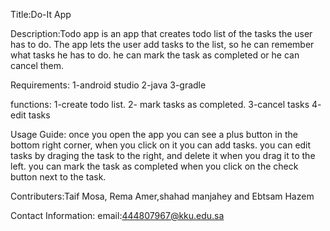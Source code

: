 Title:Do-It App

Description:Todo app is an app that creates todo list of the tasks the user has to do. The app lets the user add tasks to the list, 
so he can remember what tasks he has to do. he can mark the task as completed or he can cancel them.

Requirements:
1-android studio 
2-java 
3-gradle

functions:
1-create todo list.
2- mark tasks as completed.
3-cancel tasks
4- edit tasks


Usage Guide: once you open the app you can see a plus button in the bottom right corner, when you click on it you can add tasks.
you can edit tasks by draging the task to the right, and delete it when you drag it to the left.
you can mark the task as completed when you click on the check button next to the task.

Contributers:Taif Mosa, Rema Amer,shahad manjahey and Ebtsam Hazem

Contact Information:
email:444807967@kku.edu.sa
